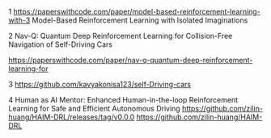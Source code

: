 1  https://paperswithcode.com/paper/model-based-reinforcement-learning-with-3
Model-Based Reinforcement Learning with Isolated Imaginations

2 Nav-Q: Quantum Deep Reinforcement Learning for Collision-Free Navigation of Self-Driving Cars

https://paperswithcode.com/paper/nav-q-quantum-deep-reinforcement-learning-for

 3 https://github.com/kavyakonisa123/self-Driving-cars

 4 Human as AI Mentor: Enhanced Human-in-the-loop Reinforcement Learning for Safe and Efficient Autonomous Driving
 https://github.com/zilin-huang/HAIM-DRL/releases/tag/v0.0.0
 https://github.com/zilin-huang/HAIM-DRL
